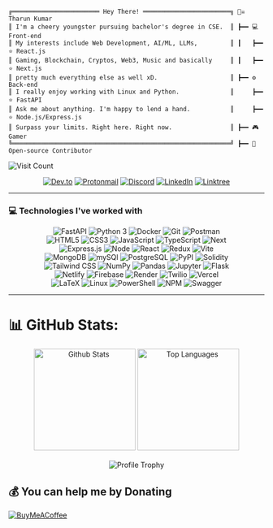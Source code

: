 ```plaintext
╔════════════════════════ Hey There! ════════════════════════╗ 🏴‍☠️ Tharun Kumar
║ I'm a cheery youngster pursuing bachelor's degree in CSE.  ║ ┣━━ 💻 Front-end
║ My interests include Web Development, AI/ML, LLMs,         ║ ┃   ┣━━ ⭐ React.js
║ Gaming, Blockchain, Cryptos, Web3, Music and basically     ║ ┃   ┣━━ ⭐ Next.js
║ pretty much everything else as well xD.                    ║ ┣━━ ⚙️ Back-end 
║ I really enjoy working with Linux and Python.              ║     ┣━━ ⭐ FastAPI
║ Ask me about anything. I'm happy to lend a hand.           ║     ┣━━ ⭐ Node.js/Express.js    
║ Surpass your limits. Right here. Right now.                ║ ┣━━ 🎮 Gamer    
╚════════════════════════════════════════════════════════════╝ ┣━━ 🤝 Open-source Contributor    
```

![Visit Count](https://visitcount.itsvg.in/api?id=TK-ed&icon=2&color=12)

<div align="center">
  <a href="https://dev.to/tk-ed" target="_blank"><img alt="Dev.to" src="https://img.shields.io/badge/dev.to-black?style=for-the-badge&logo=devdotto&logoColor=white"></a>
  <a href="mailto:justtk11@proton.me" target="_blank"><img alt="Protonmail" src="https://img.shields.io/badge/Proton-purple?style=for-the-badge&logo=protonmail&logoColor=white"></a>
  <a href="https://discord.gg/PzR4uuCn" target="_blank"><img alt="Discord" src="https://img.shields.io/badge/Discord-2962FF?style=for-the-badge&logo=discord&logoColor=white"></a>
  <a href="https://www.linkedin.com/in/tharunkumarc/" target="_blank"><img alt="LinkedIn" src="https://img.shields.io/badge/LinkedIn-0077B5?style=for-the-badge&logo=linkedin&logoColor=white"></a>
  <a href="https://linktr.ee/TK_ed"><img alt="Linktree" src="https://img.shields.io/badge/linktree-39E09B?style=for-the-badge&logo=linktree&logoColor=white"></a>
</div>
<hr> 

### 💻 Technologies I've worked with
<div align="center">
    <img alt="FastAPI" src="https://img.shields.io/badge/fastapi-109989?style=for-the-badge&logo=FASTAPI&logoColor=white" />
    <img alt="Python 3" src="https://img.shields.io/badge/Python-37709F?style=for-the-badge&logo=python&logoColor=white" />
    <img alt="Docker" src="https://img.shields.io/badge/Docker-2CA5E0?style=for-the-badge&logo=docker&logoColor=white" />
    <img alt="Git" src="https://img.shields.io/badge/Git-f05030?&style=for-the-badge&logo=git&logoColor=white" />
    <img alt="Postman" src="https://img.shields.io/badge/Postman-FF6C37?style=for-the-badge&logo=Postman&logoColor=white" />
  <br>
    <img alt="HTML5" src="https://img.shields.io/badge/HTML5-E34F26?style=for-the-badge&logo=html5&logoColor=white" />
    <img alt="CSS3" src="https://img.shields.io/badge/CSS3-1572B6?style=for-the-badge&logo=css3&logoColor=white" />
    <img alt="JavaScript" src="https://img.shields.io/badge/JavaScript-323330?style=for-the-badge&logo=javascript&logoColor=F7DF1E" />
    <img alt="TypeScript" src="https://img.shields.io/badge/TypeScript-007ACC?style=for-the-badge&logo=typescript&logoColor=white" />
    <img alt="Next" src="https://img.shields.io/badge/next%20js-000000?style=for-the-badge&logo=nextdotjs&logoColor=white" />
  <br>
    <img alt="Express.js" src="https://img.shields.io/badge/Express.js-000000?style=for-the-badge&logo=express&logoColor=white" />
    <img alt="Node" src="https://img.shields.io/badge/Node.js-339933?style=for-the-badge&logo=nodedotjs&logoColor=white" />
    <img alt="React" src="https://img.shields.io/badge/React-20232A?style=for-the-badge&logo=react&logoColor=61DAFB" />
    <img alt="Redux" src="https://img.shields.io/badge/Redux-593D88?style=for-the-badge&logo=redux&logoColor=white" />
    <img alt="Vite" src="https://img.shields.io/badge/Vite-B73BFE?style=for-the-badge&logo=vite&logoColor=FFD62E" />
  <br>
    <img alt="MongoDB" src="https://img.shields.io/badge/MongoDB-4EA94B?style=for-the-badge&logo=mongodb&logoColor=white" />
    <img alt="mySQl" src="https://img.shields.io/badge/MySQL-4375cc?&style=for-the-badge&logo=mysql&logoColor=white" />
    <img alt="PostgreSQL" src="https://img.shields.io/badge/PostgreSQL-316192?style=for-the-badge&logo=postgresql&logoColor=white" />
    <img alt="PyPI" src="https://img.shields.io/badge/pypi-3775A9?style=for-the-badge&logo=pypi&logoColor=white" />
    <img alt="Solidity" src="https://img.shields.io/badge/Solidity-e6e6e6?style=for-the-badge&logo=solidity&logoColor=black" />
  <br>
    <img alt="Tailwind CSS" src="https://img.shields.io/badge/Tailwind_CSS-38B2AC?style=for-the-badge&logo=tailwind-css&logoColor=white" />
    <img alt="NumPy" src="https://img.shields.io/badge/Numpy-777BB4?style=for-the-badge&logo=numpy&logoColor=white" />
    <img alt="Pandas" src="https://img.shields.io/badge/Pandas-2C2D72?style=for-the-badge&logo=pandas&logoColor=white" />
    <img alt="Jupyter" src="https://img.shields.io/badge/Jupyter-F37626.svg?&style=for-the-badge&logo=Jupyter&logoColor=white" />
    <img alt="Flask" src="https://img.shields.io/badge/Flask-000000?style=for-the-badge&logo=flask&logoColor=white" />
  <br>
    <img alt="Netlify" src="https://img.shields.io/badge/Netlify-00001?style=for-the-badge&logo=netlify&logoColor=black" />
    <img alt="Firebase" src="https://img.shields.io/badge/firebase-ffca28?style=for-the-badge&logo=firebase&logoColor=black" />
    <img alt="Render" src="https://img.shields.io/badge/Render-46E3B7?style=for-the-badge&logo=render&logoColor=white" />
    <img alt="Twilio" src="https://img.shields.io/badge/Twilio-F22F46?style=for-the-badge&logo=Twilio&logoColor=white" />
    <img alt="Vercel" src="https://img.shields.io/badge/Vercel-000000?style=for-the-badge&logo=vercel&logoColor=white" />
  <br>
  <img alt="LaTeX" src="https://img.shields.io/badge/LaTeX-47A141?style=for-the-badge&logo=LaTeX&logoColor=white" />
  <img alt="Linux" src="https://img.shields.io/badge/-Linux-0d1017?style=for-the-badge&logo=Linux&logoColor=white" />
  <img alt="PowerShell" src="https://img.shields.io/badge/powershell-5391FE?style=for-the-badge&logo=powershell&logoColor=white" />
  <img alt="NPM" src="https://img.shields.io/badge/Npm-F37626.svg?&style=for-the-badge&logo=Npm&logoColor=white" />
  <img alt="Swagger" src="https://img.shields.io/badge/Swagger-2C2D72?style=for-the-badge&logo=Swagger&logoColor=white" />
</div>

<hr>

# 📊 GitHub Stats:
<div align="center">
  <img alt="Github Stats" src="https://github-readme-stats.vercel.app/api?username=TK-ed&theme=react&hide_border=true&include_all_commits=true&count_private=true" height="200" />
  <img alt="Top Languages" src="https://github-readme-stats.vercel.app/api/top-langs/?username=Siddhesh-Agarwal&langs_count=10&layout=compact&theme=onedark&bg_color=282c34&hide_border=true&disable_animations=true" height="200" />
</div>
<br />
<div align="center">
  <img alt="Profile Trophy" src="https://github-readme-streak-stats.herokuapp.com/?user=TK-ed&theme=react&hide_border=true" />
</div>

## 💰 You can help me by Donating
  [![BuyMeACoffee](https://img.shields.io/badge/Buy%20Me%20a%20Coffee-ffdd00?style=for-the-badge&logo=buy-me-a-coffee&logoColor=black)](https://buymeacoffee.com/tked) 

  
<!-- Proudly created with GPRM ( https://gprm.itsvg.in ) -->
